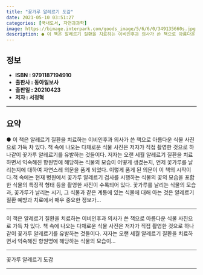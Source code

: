 ```yaml
---
title: "꽃가루 알레르기 도감"
date: 2021-05-10 03:51:27
categories: [국내도서, 자연과과학]
image: https://bimage.interpark.com/goods_image/5/6/6/0/349135660s.jpg
description: ● 이 책은 알레르기 질환을 치료하는 이비인후과 의사가 쓴 책으로 아름다운 식물 사진으로 가득 차 있다. 책 속에 나오는 다채로운 식물 사진은 저자가 직접 촬영한 것으로 하나같이 꽃가루 알레르기를 유발하는 것들이다. 저자는 오랜 세월 알레르기 질환을 치료하면서 익숙해진 항원명에 해당하
---
```


## **정보**

- **ISBN : 9791187194910**
- **출판사 : 동아일보사**
- **출판일 : 20210423**
- **저자 : 서정혁**

------



## **요약**

●  이 책은 알레르기 질환을 치료하는 이비인후과 의사가 쓴 책으로 아름다운 식물 사진으로 가득 차 있다. 책 속에 나오는 다채로운 식물 사진은 저자가 직접 촬영한 것으로 하나같이 꽃가루 알레르기를 유발하는 것들이다. 저자는 오랜 세월 알레르기 질환을 치료하면서 익숙해진 항원명에 해당하는 식물의 모습이 어떻게 생겼는지, 언제 꽃가루를 날리는지에 대하여 자연스레 의문을 품게 되었다. 이렇게 품게 된 의문이 이 책의 시작이다.책 속에는 현재 병원에서 꽃가루 알레르기 검사를 시행하는 식물의 꽃의 모습을 포함한 식물의 특징적 형태 등을 촬영한 사진이 수록되어 있다. 꽃가루를 날리는 식물의 모습과, 꽃가루가 날리는 시기, 그 식물과 같은 계통에 있는 식물에 대해 아는 것은 알레르기 질환 예방과 치료에서 매우 중요한 정보가...

------

이 책은 알레르기 질환을 치료하는 이비인후과 의사가 쓴 책으로 아름다운 식물 사진으로 가득 차 있다. 책 속에 나오는 다채로운 식물 사진은 저자가 직접 촬영한 것으로 하나같이 꽃가루 알레르기를 유발하는 것들이다. 저자는 오랜 세월 알레르기 질환을 치료하면서 익숙해진 항원명에 해당하는 식물의 모습이... 

------


꽃가루 알레르기 도감 

------


